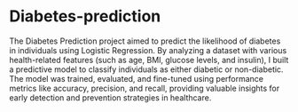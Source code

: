 # Diabetes-prediction
The Diabetes Prediction project aimed to predict the likelihood of diabetes in individuals using Logistic Regression. By analyzing a dataset with various health-related features (such as age, BMI, glucose levels, and insulin), I built a predictive model to classify individuals as either diabetic or non-diabetic. The model was trained, evaluated, and fine-tuned using performance metrics like accuracy, precision, and recall, providing valuable insights for early detection and prevention strategies in healthcare.
